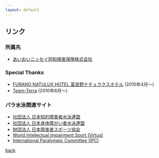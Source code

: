 ```yaml
---
layout: default
---
```


## リンク

### 所属先
*   [あいおいニッセイ同和損害保険株式会社](http://www.challenge-support.com/)  

### Special Thanks
*   [FURANO NATULUX HOTEL 富良野ナチュラクスホテル](http://www.natulux.com/) (2010年4月～)  
*   [Team-Terra](https://atelier-terra.co.jp/info/004-info-005.html) (2010年6月～)  

### パラ水泳関連サイト
*   [社団法人 日本知的障害者水泳連盟](http://jsfpid.com/)  
*   [社団法人 日本身体障がい者水泳連盟](http://paraswim.jp/)  
*   [財団法人 日本障害者スポーツ協会](http://www.jsad.or.jp/)  
*   [World Intellectual Impairment Sport (Virtus)](https://www.virtus.sport/)  
*   [International Paralympic Committee (IPC)](http://www.paralympic.org/)  

[back](./)
